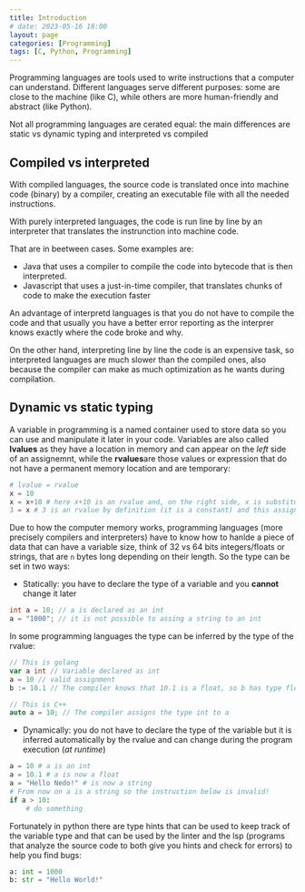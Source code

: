 ```yaml
---
title: Introduction
# date: 2023-05-16 18:00
layout: page
categories: [Programming]
tags: [C, Python, Programming]
---
```


Programming languages are tools used to write instructions that a computer can understand. Different languages serve different purposes: some are close to the machine (like C), while others are more human-friendly and abstract (like Python).

Not all programming languages are cerated equal: the main differences are static vs dynamic typing and interpreted vs compiled

## Compiled vs interpreted

With compiled languages, the source code is translated once into machine code (binary) by a compiler, creating an executable file with all the needed instructions.

With purely interpreted languages, the code is run line by line by an interpreter that translates the instrunction into machine code.

That are in beetween cases. Some examples are:

- Java that uses a compiler to compile the code into bytecode that is then interpreted.
- Javascript that uses a just-in-time compiler, that translates chunks of code to make the execution faster

An advantage of interpretd languages is that you do not have to compile the code and that usually you have a better error reporting as the interprer knows exactly where the code broke and why.

On the other hand, interpreting line by line the code is an expensive task, so interpreted languages are much slower than the compiled ones, also because the compiler can make as much optimization as he wants during compilation.

## Dynamic vs static typing

A variable in programming is a named container used to store data so you can use and manipulate it later in your code. Variables are also called **lvalues** as they have a location in memory and can appear on the *left* side of an assignemnt, while the **rvalues**are those values or expression that do not have a permanent memory location and are temporary:

```python
# lvalue = rvalue
x = 10
x = x+10 # here x+10 is an rvalue and, on the right side, x is substituted with its value
3 = x # 3 is an rvalue by definition (it is a constant) and this assignment is not valid
```

Due to how the computer memory works, programming languages (more precisely compilers and interpreters) have to know how to hanlde a piece of data that can have a variable size, think of 32 vs 64 bits integers/floats or strings, that are `n` bytes long depending on their length. So the type can be set in two ways:

- Statically: you have to declare the type of a variable and you **cannot** change it later

```c
int a = 10; // a is declared as an int
a = "1000"; // it is not possible to assing a string to an int
```
 In some programming languages the type can be inferred by the type of the rvalue:

```go
// This is golang
var a int // Variable declared as int
a = 10 // valid assignment
b := 10.1 // The compiler knows that 10.1 is a float, so b has type float32
```
```c++
// This is C++
auto a = 10; // The compiler assigns the type int to a
```

- Dynamically: you do not have to declare the type of the variable but it is inferred automatically by the rvalue and can change during the program execution (*at runtime*)

```python
a = 10 # a is an int
a = 10.1 # a is now a float
a = "Hello Nedo!" # is now a string
# From now on a is a string so the instruction below is invalid!
if a > 10:
    # do something
```

Fortunately in python there are type hints that can be used to keep track of the variable type and that can be used by the linter and the lsp (programs that analyze the source code to both give you hints and check for errors) to help you find bugs:

```python
a: int = 1000
b: str = "Hello World!"
```
